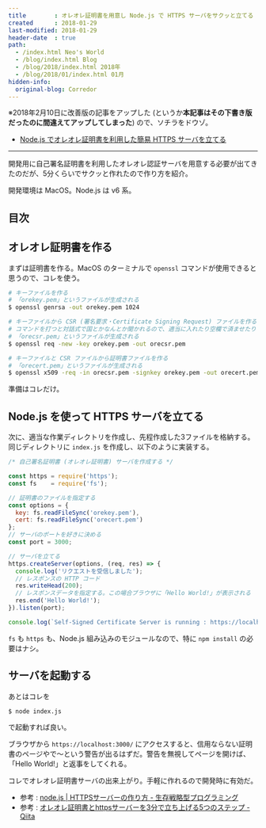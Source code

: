```yaml
---
title        : オレオレ証明書を用意し Node.js で HTTPS サーバをサクッと立てる
created      : 2018-01-29
last-modified: 2018-01-29
header-date  : true
path:
  - /index.html Neo's World
  - /blog/index.html Blog
  - /blog/2018/index.html 2018年
  - /blog/2018/01/index.html 01月
hidden-info:
  original-blog: Corredor
---
```


※2018年2月10日に改善版の記事をアップした (というか**本記事はその下書き版だったのに間違えてアップしてしまった**) ので、ソチラをドウゾ。

- [Node.js でオレオレ証明書を利用した簡易 HTTPS サーバを立てる](/blog/2018/02/10-02.html)

-----

開発用に自己署名証明書を利用したオレオレ認証サーバを用意する必要が出てきたのだが、5分くらいでサクッと作れたので作り方を紹介。

開発環境は MacOS。Node.js は v6 系。

## 目次

## オレオレ証明書を作る

まずは証明書を作る。MacOS のターミナルで `openssl` コマンドが使用できると思うので、コレを使う。

```bash
# キーファイルを作る
# 「orekey.pem」というファイルが生成される
$ openssl genrsa -out orekey.pem 1024

# キーファイルから CSR (署名要求・Certificate Signing Request) ファイルを作る
# コマンドを打つと対話式で国とかなんとか聞かれるので、適当に入れたり空欄で済ませたりする
# 「orecsr.pem」というファイルが生成される
$ openssl req -new -key orekey.pem -out orecsr.pem

# キーファイルと CSR ファイルから証明書ファイルを作る
# 「orecert.pem」というファイルが生成される
$ openssl x509 -req -in orecsr.pem -signkey orekey.pem -out orecert.pem
```

準備はコレだけ。

## Node.js を使って HTTPS サーバを立てる

次に、適当な作業ディレクトリを作成し、先程作成した3ファイルを格納する。同じディレクトリに `index.js` を作成し、以下のように実装する。

```javascript
/* 自己署名証明書 (オレオレ証明書) サーバを作成する */

const https = require('https');
const fs    = require('fs');

// 証明書のファイルを指定する
const options = {
  key: fs.readFileSync('orekey.pem'),
  cert: fs.readFileSync('orecert.pem')
};
// サーバのポートを好きに決める
const port = 3000;

// サーバを立てる
https.createServer(options, (req, res) => {
  console.log('リクエストを受信しました');
  // レスポンスの HTTP コード
  res.writeHead(200);
  // レスポンスデータを指定する。この場合ブラウザに「Hello World!」が表示される
  res.end('Hello World!');
}).listen(port);

console.log(`Self-Signed Certificate Server is running : https://localhost:${port}/`);
```

`fs` も `https` も、Node.js 組み込みのモジュールなので、特に `npm install` の必要はナシ。

## サーバを起動する

あとはコレを

```bash
$ node index.js
```

で起動すれば良い。

ブラウザから `https://localhost:3000/` にアクセスすると、信用ならない証明書のページやで〜という警告が出るはずだ。警告を無視してページを開けば、「Hello World!」と返事をしてくれる。

コレでオレオレ証明書サーバの出来上がり。手軽に作れるので開発時に有効だ。

- 参考 : [node.js | HTTPSサーバーの作り方 - 生存戦略型プログラミング](http://pgpg-sou.hatenablog.com/entry/2014/03/07/121846)
- 参考 : [オレオレ証明書とhttpsサーバーを3分で立ち上げる5つのステップ - Qiita](https://qiita.com/wan-liner/items/980a552e94dac0d935e2#%E5%85%B6%E3%81%AE%E4%B8%89crt%E4%BD%9C%E6%88%90)
